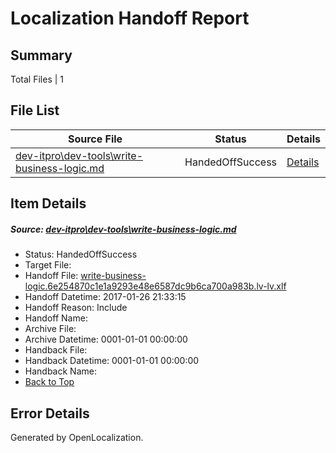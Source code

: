 # <a name='report-top'></a> Localization Handoff Report

## Summary
 Total Files | 1

## File List
 Source File | Status | Details 
 ----------- | ------ | ------- 
 [dev-itpro\dev-tools\write-business-logic.md](https://github.com/OpenLocalizationTestOrg/AX-Docs-Sandbox/blob/4ea3528516b3132879b47be8e44630272131b42d/dev-itpro/dev-tools/write-business-logic.md) | HandedOffSuccess | [Details](#5bb5c66993555b4f681b15ca4bcc6e305d1e749f1058)

## Item Details
##### <a name='5bb5c66993555b4f681b15ca4bcc6e305d1e749f1058'></a> Source: [dev-itpro\dev-tools\write-business-logic.md](https://github.com/OpenLocalizationTestOrg/AX-Docs-Sandbox/blob/4ea3528516b3132879b47be8e44630272131b42d/dev-itpro/dev-tools/write-business-logic.md)
* Status: HandedOffSuccess
* Target File: 
* Handoff File: [write-business-logic.6e254870c1e1a9293e48e6587dc9b6ca700a983b.lv-lv.xlf](https://github.com/OpenLocalizationTestOrg/AX-Docs-Sandbox.handoff/blob/56446d41de6d6610040b11e38e2257a8f217c7b4/ol-handoff/OpenLocalizationTestOrg/AX-Docs-Sandbox.lv-lv/master/do-not-translate/write-business-logic.6e254870c1e1a9293e48e6587dc9b6ca700a983b.lv-lv.xlf)
* Handoff Datetime: 2017-01-26 21:33:15
* Handoff Reason: Include
* Handoff Name: 
* Archive File: 
* Archive Datetime: 0001-01-01 00:00:00
* Handback File: 
* Handback Datetime: 0001-01-01 00:00:00
* Handback Name: 
* [Back to Top](#report-top)


## Error Details

Generated by OpenLocalization.
